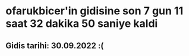 # ofarukbicer'in gidisine son 7 gun 11 saat 32 dakika 50 saniye kaldi

## Gidis tarihi: 30.09.2022 :(